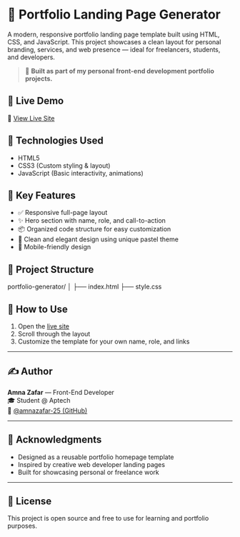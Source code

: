 # 💼 Portfolio Landing Page Generator

A modern, responsive portfolio landing page template built using HTML, CSS, and JavaScript. This project showcases a clean layout for personal branding, services, and web presence — ideal for freelancers, students, and developers.

> 🧩 **Built as part of my personal front-end development portfolio projects.**

## 🚀 Live Demo

🔗 [View Live Site](https://amnazafar-25.github.io/portfolio-generator/)

## 🧰 Technologies Used

- HTML5  
- CSS3 (Custom styling & layout)  
- JavaScript (Basic interactivity, animations)

## 🎯 Key Features

- ✅ Responsive full-page layout  
- ✨ Hero section with name, role, and call-to-action  
- 📦 Organized code structure for easy customization  
- 🎨 Clean and elegant design using unique pastel theme  
- 📱 Mobile-friendly design

## 📁 Project Structure

portfolio-generator/
│
├── index.html
├── style.css


## 📌 How to Use

1. Open the [live site](https://amnazafar-25.github.io/portfolio-generator/)  
2. Scroll through the layout  
3. Customize the template for your own name, role, and links

---

## ✍️ Author

**Amna Zafar** — Front-End Developer  
🎓 Student @ Aptech  
🔗 [@amnazafar-25 (GitHub)](https://github.com/amnazafar-25)

---

## 💖 Acknowledgments

- Designed as a reusable portfolio homepage template  
- Inspired by creative web developer landing pages  
- Built for showcasing personal or freelance work

---

## 🔐 License

This project is open source and free to use for learning and portfolio purposes.
